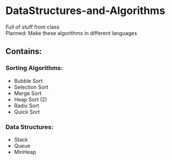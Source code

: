 # DataStructures-and-Algorithms
Full of stuff from class
<br />
Planned: Make these algorithms in different languages

## Contains:
### Sorting Algorithms:
* Bubble Sort
* Selection Sort
* Merge Sort
* Heap Sort (2)
* Radix Sort
* Quick Sort

### Data Structures:
* Stack
* Queue
* MinHeap
